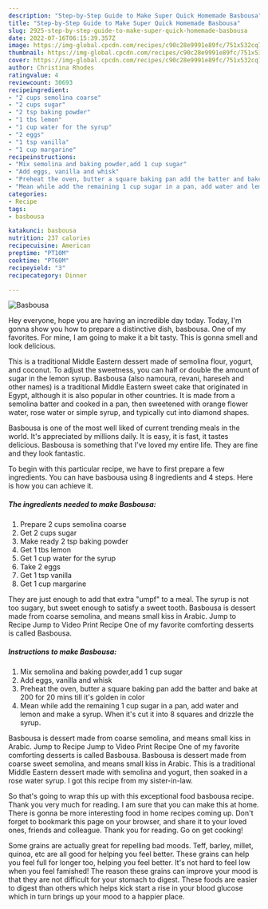 ```yaml
---
description: "Step-by-Step Guide to Make Super Quick Homemade Basbousa"
title: "Step-by-Step Guide to Make Super Quick Homemade Basbousa"
slug: 2925-step-by-step-guide-to-make-super-quick-homemade-basbousa
date: 2022-07-16T06:15:39.357Z
image: https://img-global.cpcdn.com/recipes/c90c28e9991e89fc/751x532cq70/basbousa-recipe-main-photo.jpg
thumbnail: https://img-global.cpcdn.com/recipes/c90c28e9991e89fc/751x532cq70/basbousa-recipe-main-photo.jpg
cover: https://img-global.cpcdn.com/recipes/c90c28e9991e89fc/751x532cq70/basbousa-recipe-main-photo.jpg
author: Christina Rhodes
ratingvalue: 4
reviewcount: 30693
recipeingredient:
- "2 cups semolina coarse"
- "2 cups sugar"
- "2 tsp baking powder"
- "1 tbs lemon"
- "1 cup water for the syrup"
- "2 eggs"
- "1 tsp vanilla"
- "1 cup margarine"
recipeinstructions:
- "Mix semolina and baking powder,add 1 cup sugar"
- "Add eggs, vanilla and whisk"
- "Preheat the oven, butter a square baking pan add the batter and bake at 200 for 20 mins till it&#39;s golden in color"
- "Mean while add the remaining 1 cup sugar in a pan, add water and lemon and make a syrup. When it&#39;s cut it into 8 squares and drizzle the syrup."
categories:
- Recipe
tags:
- basbousa

katakunci: basbousa 
nutrition: 237 calories
recipecuisine: American
preptime: "PT10M"
cooktime: "PT60M"
recipeyield: "3"
recipecategory: Dinner

---
```



![Basbousa](https://img-global.cpcdn.com/recipes/c90c28e9991e89fc/751x532cq70/basbousa-recipe-main-photo.jpg)

Hey everyone, hope you are having an incredible day today. Today, I'm gonna show you how to prepare a distinctive dish, basbousa. One of my favorites. For mine, I am going to make it a bit tasty. This is gonna smell and look delicious.

This is a traditional Middle Eastern dessert made of semolina flour, yogurt, and coconut. To adjust the sweetness, you can half or double the amount of sugar in the lemon syrup. Basbousa (also namoura, revani, hareseh and other names) is a traditional Middle Eastern sweet cake that originated in Egypt, although it is also popular in other countries. It is made from a semolina batter and cooked in a pan, then sweetened with orange flower water, rose water or simple syrup, and typically cut into diamond shapes.

Basbousa is one of the most well liked of current trending meals in the world. It's appreciated by millions daily. It is easy, it is fast, it tastes delicious. Basbousa is something that I've loved my entire life. They are fine and they look fantastic.


To begin with this particular recipe, we have to first prepare a few ingredients. You can have basbousa using 8 ingredients and 4 steps. Here is how you can achieve it.

<!--inarticleads1-->

##### The ingredients needed to make Basbousa:

1. Prepare 2 cups semolina coarse
1. Get 2 cups sugar
1. Make ready 2 tsp baking powder
1. Get 1 tbs lemon
1. Get 1 cup water for the syrup
1. Take 2 eggs
1. Get 1 tsp vanilla
1. Get 1 cup margarine


They are just enough to add that extra &#34;umpf&#34; to a meal. The syrup is not too sugary, but sweet enough to satisfy a sweet tooth. Basbousa is dessert made from coarse semolina, and means small kiss in Arabic. Jump to Recipe Jump to Video Print Recipe One of my favorite comforting desserts is called Basbousa. 

<!--inarticleads2-->

##### Instructions to make Basbousa:

1. Mix semolina and baking powder,add 1 cup sugar
1. Add eggs, vanilla and whisk
1. Preheat the oven, butter a square baking pan add the batter and bake at 200 for 20 mins till it&#39;s golden in color
1. Mean while add the remaining 1 cup sugar in a pan, add water and lemon and make a syrup. When it&#39;s cut it into 8 squares and drizzle the syrup.


Basbousa is dessert made from coarse semolina, and means small kiss in Arabic. Jump to Recipe Jump to Video Print Recipe One of my favorite comforting desserts is called Basbousa. Basbousa is dessert made from coarse sweet semolina, and means small kiss in Arabic. This is a traditional Middle Eastern dessert made with semolina and yogurt, then soaked in a rose water syrup. I got this recipe from my sister-in-law. 

So that's going to wrap this up with this exceptional food basbousa recipe. Thank you very much for reading. I am sure that you can make this at home. There is gonna be more interesting food in home recipes coming up. Don't forget to bookmark this page on your browser, and share it to your loved ones, friends and colleague. Thank you for reading. Go on get cooking!

Some grains are actually great for repelling bad moods. Teff, barley, millet, quinoa, etc are all good for helping you feel better. These grains can help you feel full for longer too, helping you feel better. It's not hard to feel low when you feel famished! The reason these grains can improve your mood is that they are not difficult for your stomach to digest. These foods are easier to digest than others which helps kick start a rise in your blood glucose which in turn brings up your mood to a happier place.
